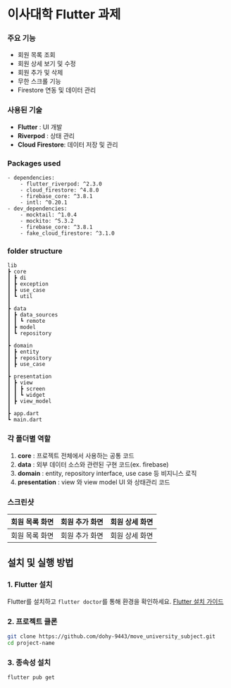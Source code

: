 # 이사대학 Flutter 과제

### 주요 기능
- 회원 목록 조회
- 회원 상세 보기 및 수정
- 회원 추가 및 삭제
- 무한 스크롤 기능
- Firestore 연동 및 데이터 관리

### 사용된 기술
- **Flutter**        : UI 개발
- **Riverpod**       : 상태 관리
- **Cloud Firestore**: 데이터 저장 및 관리

### Packages used
```
- dependencies:
    - flutter_riverpod: ^2.3.0
    - cloud_firestore: ^4.8.0
    - firebase_core: ^3.8.1
    - intl: ^0.20.1
- dev_dependencies:
    - mocktail: ^1.0.4
    - mockito: ^5.3.2
    - firebase_core: ^3.8.1
    - fake_cloud_firestore: ^3.1.0

```

### folder structure
```
lib
┣ core
┃ ┣ di
┃ ┣ exception
┃ ┣ use_case
┃ ┗ util
┃ 
┣ data
┃ ┣ data_sources
┃ ┃ ┗ remote
┃ ┣ model
┃ ┗ repository
┃ 
┣ domain
┃ ┣ entity
┃ ┣ repository
┃ ┣ use_case
┃ 
┣ presentation
┃ ┣ view
┃ ┃ ┣ screen
┃ ┃ ┗ widget
┃ ┣ view_model
┃ 
┣ app.dart
┗ main.dart
```
### 각 폴더별 역할
1. **core**         : 프로젝트 전체에서 사용하는 공통 코드
2. **data**         : 외부 데이터 소스와 관련된 구현 코드(ex. firebase)
3. **domain**       : entity, repository interface, use case 등 비지니스 로직
4. **presentation** : view 와 view model UI 와 상태관리 코드 

### 스크린샷
| 회원 목록 화면 | 회원 추가 화면 | 회원 상세 화면 |
|:--------:|:--------:|:--------:|
| 회원 목록 화면 | 회원 추가 화면 | 회원 상세 화면 |


## 설치 및 실행 방법

### 1. Flutter 설치
Flutter를 설치하고 `flutter doctor`를 통해 환경을 확인하세요. 
[Flutter 설치 가이드](https://docs.flutter.dev/get-started/install)

### 2. 프로젝트 클론
```bash
git clone https://github.com/dohy-9443/move_university_subject.git
cd project-name
```

### 3. 종속성 설치
```bash
flutter pub get
```
